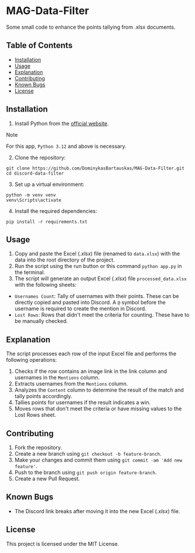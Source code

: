 # MAG-Data-Filter
Some small code to enhance the points tallying from .xlsx documents.

## Table of Contents
- [Installation](#installation)
- [Usage](#usage)
- [Explanation](#explanation)
- [Contributing](#contributing)
- [Known Bugs](#known-bugs)
- [License](#license)

## Installation
1. Install Python from the [official website](https://www.python.org/downloads/). 
>[!NOTE]
>For this app, ```Python 3.12``` and above is necessary.
2. Clone the repository:
```
git clone https://github.com/DominykasBartauskas/MAG-Data-Filter.git
cd discord-data-filter
```
3. Set up a virtual environment:
```
python -m venv venv
venv\Scripts\activate
```
4. Install the required dependencies:
```
pip install -r requirements.txt
```

## Usage
1. Copy and paste the Excel (*.xlsx*) file (renamed to `data.xlsx`) with the data into the root directory of the project.
2. Run the script using the run button or this command `python app.py` in the terminal.
3. The script will generate an output Excel (*.xlsx*) file `processed_data.xlsx` with the following sheets:
- `Usernames Count`: Tally of usernames with their points. These can be directly copied and pasted into Discord. A `@` symbol before the username is required to create the mention in Discord.
- `Lost Rows`: Rows that didn't meet the criteria for counting. These have to be manually checked.

## Explanation
The script processes each row of the input Excel file and performs the following operations:
1. Checks if the row contains an image link in the link column and usernames in the `Mentions` column.
2. Extracts usernames from the `Mentions` column.
3. Analyzes the `Content` column to determine the result of the match and tally points accordingly.
4. Tallies points for usernames if the result indicates a win.
5. Moves rows that don't meet the criteria or have missing values to the Lost Rows sheet.

## Contributing
1. Fork the repository.
2. Create a new branch using `git checkout -b feature-branch`.
3. Make your changes and commit them using `git commit -am 'Add new feature'`.
4. Push to the branch using `git push origin feature-branch`.
5. Create a new Pull Request.

## Known Bugs
- The Discord link breaks after moving it into the new Excel (*.xlsx*) file.

## License
This project is licensed under the MIT License.